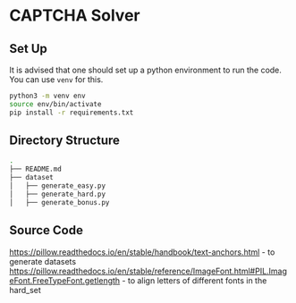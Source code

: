 # CAPTCHA Solver

## Set Up

It is advised that one should set up a python environment to run the code. You can use `venv` for this.
```bash
python3 -m venv env
source env/bin/activate
pip install -r requirements.txt
```
## Directory Structure
```bash
.
├── README.md
├── dataset
│   ├── generate_easy.py
│   ├── generate_hard.py
│   ├── generate_bonus.py
```

## Source Code
https://pillow.readthedocs.io/en/stable/handbook/text-anchors.html - to generate datasets
https://pillow.readthedocs.io/en/stable/reference/ImageFont.html#PIL.ImageFont.FreeTypeFont.getlength - to align letters of different fonts in the hard_set